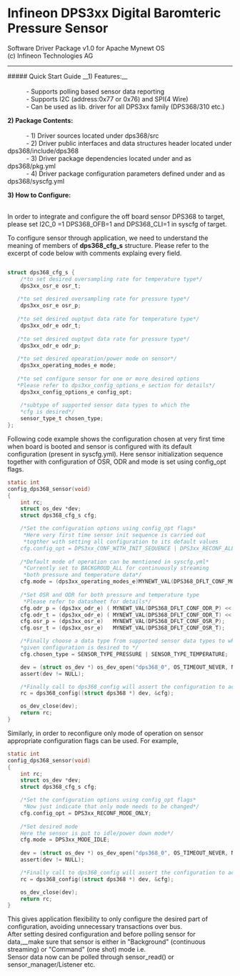 <!---
#Copyright 2019 Infineon Technologies AG
#
#Licensed under the Apache License, Version 2.0 (the "License");
#you may not use this file except in compliance with the License.
#You may obtain a copy of the License at
#
#    https://www.apache.org/licenses/LICENSE-2.0
#
#Unless required by applicable law or agreed to in writing, software
#distributed under the License is distributed on an "AS IS" BASIS,
#WITHOUT WARRANTIES OR CONDITIONS OF ANY KIND, either express or implied.
#See the License for the specific language governing permissions and
#limitations under the License.
#
--->


# Infineon DPS3xx Digital Baromteric Pressure Sensor
Software Driver Package v1.0 for Apache Mynewt OS
<br>(c) Infineon Technologies AG
<hr>
##### Quick Start Guide
__1) Features:__<br><br>
	&emsp;&emsp;&emsp;- Supports polling based sensor data reporting <br>
	&emsp;&emsp;&emsp;- Supports I2C (address:0x77 or 0x76) and SPI(4 Wire) <br>
	&emsp;&emsp;&emsp;- Can be used as lib. driver for all DPS3xx family (DPS368/310 etc.) <br>
	
__2) Package Contents:__<br><br>
	&emsp;&emsp;&emsp;- 1) Driver sources located under dps368/src <br>	
	&emsp;&emsp;&emsp;- 2) Driver public interfaces and data structures header located under dps368/include/dps368 <br>
	&emsp;&emsp;&emsp;- 3) Driver package dependencies located under and as dps368/pkg.yml <br>
	&emsp;&emsp;&emsp;- 4) Driver package configuration parameters defined under and as dps368/syscfg.yml <br>
	
__3) How to Configure:__<br><br>

In order to integrate and configure the off board sensor DPS368 to target, please set I2C\_0 =1 DPS368\_OFB=1 and DPS368\_CLI=1 in syscfg of target.<br>

To configure sensor through application, we need to understand the meaning of members of **dps368_cfg_s** structure. Please refer to the excerpt of code below with comments explaing every field.<br>

```c

struct dps368_cfg_s {
	/*to set desired oversampling rate for temperature type*/
    dps3xx_osr_e osr_t; 
    
   /*to set desired oversampling rate for pressure type*/
    dps3xx_osr_e osr_p;
    
   /*to set desired ouptput data rate for temperature type*/
    dps3xx_odr_e odr_t;
    
   /*to set desired ouptput data rate for pressure type*/
    dps3xx_odr_e odr_p;
    
   /*to set desired opearation/power mode on sensor*/
    dps3xx_operating_modes_e mode;
    
   /*to set configure sensor for one or more desired options
   *Please refer to dps3xx_config_options_e section for details*/
    dps3xx_config_options_e config_opt;
   
	/*subtype of supported sensor data types to which the 
	*cfg is desired*/
    sensor_type_t chosen_type;
};

```
Following code example shows the configuration chosen at very first time when board is booted and sensor is configured with its default configuration (present in syscfg.yml). Here sensor initialization sequence together with configuration of OSR, ODR and mode is set using config\_opt flags.

```c
static int
config_dps368_sensor(void)
{
    int rc;
    struct os_dev *dev;
    struct dps368_cfg_s cfg;

	/*Set the configuration options using config_opt flags*
	 *Here very first time sensor init sequence is carried out
	 *togther with setting all configuration to its default values
    cfg.config_opt = DPS3xx_CONF_WITH_INIT_SEQUENCE | DPS3xx_RECONF_ALL;
    
    /*Default mode of operation can be mentioned in syscfg.yml*
     *Currently set to BACKGROUD_ALL for continuously streaming 
     *both pressure and temperature data*/
    cfg.mode = (dps3xx_operating_modes_e)MYNEWT_VAL(DPS368_DFLT_CONF_MODE);
    
    /*Set OSR and ODR for both pressure and temperature type
     *Please refer to datasheet for details*/
    cfg.odr_p = (dps3xx_odr_e) ( MYNEWT_VAL(DPS368_DFLT_CONF_ODR_P) << 4);
    cfg.odr_t = (dps3xx_odr_e) ( MYNEWT_VAL(DPS368_DFLT_CONF_ODR_T) << 4);
    cfg.osr_p = (dps3xx_osr_e)   MYNEWT_VAL(DPS368_DFLT_CONF_OSR_P);
    cfg.osr_t = (dps3xx_osr_e)   MYNEWT_VAL(DPS368_DFLT_CONF_OSR_T);

	/*Finally choose a data type from supported sensor data types to which
	*given configuration is desired to */
    cfg.chosen_type = SENSOR_TYPE_PRESSURE | SENSOR_TYPE_TEMPERATURE;

    dev = (struct os_dev *) os_dev_open("dps368_0", OS_TIMEOUT_NEVER, NULL);
    assert(dev != NULL);

	/*Finally call to dps368_config will assert the configuration to actuall sensor*/
    rc = dps368_config((struct dps368 *) dev, &cfg);

    os_dev_close(dev);
    return rc;
}	

```
Similarly, in order to reconfigure only mode of operation on sensor appropriate configuration flags can be used. For example,

```c
static int
config_dps368_sensor(void)
{
    int rc;
    struct os_dev *dev;
    struct dps368_cfg_s cfg;

	/*Set the configuration options using config_opt flags*
	 *Now just indicate that only mode needs to be changed*/
    cfg.config_opt = DPS3xx_RECONF_MODE_ONLY;
    
    /*Set desired mode
    Here the sensor is put to idle/power down mode*/
    cfg.mode = DPS3xx_MODE_IDLE;
      
    dev = (struct os_dev *) os_dev_open("dps368_0", OS_TIMEOUT_NEVER, NULL);
    assert(dev != NULL);

	/*Finally call to dps368_config will assert the configuration to actuall sensor*/
    rc = dps368_config((struct dps368 *) dev, &cfg);

    os_dev_close(dev);
    return rc;
}	

```
This gives application flexibility to only configure the desired part of configuration, avoiding unnecessary transactions over bus.<br>After setting desired configuration and before polling sensor for data,__make sure that sensor is either in "Background" (continuous streaming) or "Command" (one shot) mode i.e.  
Sensor data now can be polled through sensor\_read() or sensor\_manager/Listener etc.

